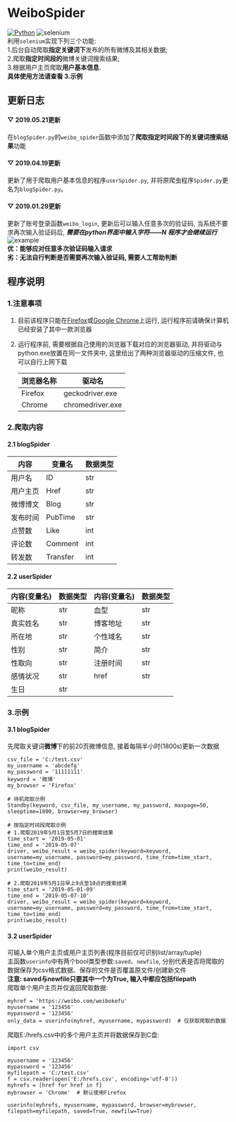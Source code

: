 # WeiboSpider
[![Python](https://img.shields.io/badge/Python-3.6-green.svg)](https://www.python.org/)
![selenium](https://img.shields.io/badge/selenium-3.141.0-blue.svg)  
利用`selenium`实现下列三个功能:  
1.后台自动爬取**指定关键词下**发布的所有微博及其相关数据;  
2.爬取**指定时间段的**微博关键词搜索结果;  
3.根据用户主页爬取**用户基本信息**.  
**具体使用方法请查看 3.示例**  
## 更新日志  
#### ▽ 2019.05.21更新  
在`blogSpider.py`的`weibo_spider`函数中添加了**爬取指定时间段下的关键词搜索结果**功能
#### ▽ 2019.04.19更新
更新了用于爬取用户基本信息的程序`userSpider.py`, 并将原爬虫程序`Spider.py`更名为`blogSpider.py`。
#### ▽ 2019.01.29更新
更新了账号登录函数`weibo_login`, 更新后可以输入任意多次的验证码, 当系统不要求再次输入验证码后, ***需要在python界面中输入字符——N 程序才会继续运行***  
![example](https://github.com/QinY-Stat/WeiboSpider/blob/master/Image/%E5%BE%AE%E4%BF%A1%E5%9B%BE%E7%89%87_20190130000120.png)  
**优：能够应对任意多次验证码输入请求  
劣：无法自行判断是否需要再次输入验证码, 需要人工帮助判断**  
## 程序说明  
### 1.注意事项
1. 目前该程序只能在[Firefox](http://www.firefox.com.cn/)或[Google Chrome](https://www.google.cn/chrome)上运行, 运行程序前请确保计算机已经安装了其中一款浏览器
2. 运行程序前, 需要根据自己使用的浏览器下载对应的浏览器驱动, 并将驱动与python.exe放置在同一文件夹中, 这里给出了两种浏览器驱动的压缩文件, 也可以自行上网下载  

    浏览器名称 | 驱动名
    ---- | ----
    Firefox | geckodriver.exe
    Chrome | chromedriver.exe

### 2.爬取内容
#### 2.1 blogSpider
 内容 | 变量名 | 数据类型
 ---- | ---- | ----
  用户名 | ID | str
  用户主页 | Href | str
  微博博文 | Blog | str
  发布时间 | PubTime | str
   点赞数  | Like | int
   评论数 | Comment | int
   转发数 | Transfer | int
#### 2.2 userSpider
内容(变量名) | 数据类型 | 内容(变量名) | 数据类型
---- | ---- | ---- | ----
昵称 | str | 血型 | str
真实姓名 | str | 博客地址 | str
所在地 | str | 个性域名 | str
性别 | str | 简介 | str
性取向 | str | 注册时间 | str
感情状况 | str | href | str
生日 | str

### 3.示例
#### 3.1 blogSpider
先爬取关键词**微博**下的前20页微博信息, 接着每隔半小时(1800s)更新一次数据
```
csv_file = 'C:/test.csv'
my_username = 'abcdefg'
my_password = '11111111'
keyword = '微博'
my_browser = 'Firefox'

# 待机爬取示例
Standby(keyword, csv_file, my_username, my_password, maxpage=50, sleeptime=1800, browser=my_browser)

# 按指定时间段爬取示例
# 1.爬取2019年5月1日至5月7日的搜索结果
time_start = '2019-05-01'
time_end = '2019-05-07'
driver, weibo_result = weibo_spider(keyword=keyword, username=my_username, password=my_password, time_from=time_start, time_to=time_end)
print(weibo_result)

# 2.爬取2019年5月1日早上9点至10点的搜索结果
time_start = '2019-05-01-09'
time_end = '2019-05-07-10'
driver, weibo_result = weibo_spider(keyword=keyword, username=my_username, password=my_password, time_from=time_start, time_to=time_end)
print(weibo_result)
```
#### 3.2 userSpider
可输入单个用户主页或用户主页列表(程序目前仅可识别list/array/tuple)  
主函数`userinfo`中有两个bool类型参数:`saved`、`newfile`, 分别代表是否将爬取的数据保存为csv格式数据、保存的文件是否覆盖原文件/创建新文件  
**注意: saved与newfile只要其中一个为True, 输入中都应包括filepath**  
爬取单个用户主页并仅返回爬取数据:
```
myhref = 'https://weibo.com/weibokefu'
myusername = '123456'
mypassword = '123456'
only_data = userinfo(myhref, myusername, mypassword)  # 仅获取爬取的数据
```
  
爬取E:/hrefs.csv中的多个用户主页并将数据保存到C盘:
```
import csv

myusername = '123456'
mypassword = '123456'
myfilepath = 'C:/test.csv'
f = csv.reader(open('E:/hrefs.csv', encoding='utf-8'))
myhrefs = [href for href in f]
mybrowser = 'Chrome'  # 默认使用Firefox

userinfo(myhrefs, myusername, mypassword, browser=mybrowser, filepath=myfilepath, saved=True, newfilw=True)
```
